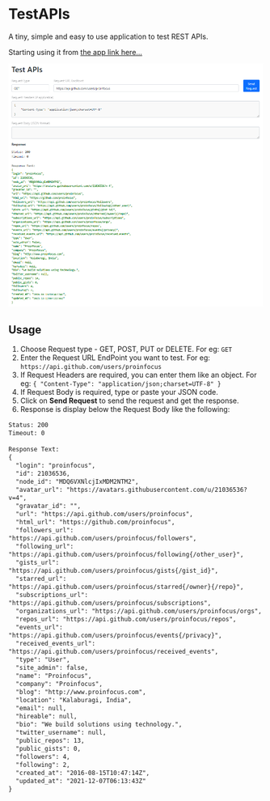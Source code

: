 # TestAPIs
A tiny, simple and easy to use application to test REST APIs.

Starting using it from [the app link here...](https://determined-pike-06d5f7.netlify.app/)

![alt TestAPIs Screenshot](testapi-output.png)

## Usage
1. Choose Request type - GET, POST, PUT or DELETE. For eg: `GET`
2. Enter the Request URL EndPoint you want to test. For eg: `https://api.github.com/users/proinfocus`
3. If Request Headers are required, you can enter them like an object. For eg: `{ "Content-Type": "application/json;charset=UTF-8" }`
4. If Request Body is required, type or paste your JSON code.
5. Click on **Send Request** to send the request and get the response.
6. Response is display below the Request Body like the following:
```
Status: 200
Timeout: 0

Response Text:
{
  "login": "proinfocus",
  "id": 21036536,
  "node_id": "MDQ6VXNlcjIxMDM2NTM2",
  "avatar_url": "https://avatars.githubusercontent.com/u/21036536?v=4",
  "gravatar_id": "",
  "url": "https://api.github.com/users/proinfocus",
  "html_url": "https://github.com/proinfocus",
  "followers_url": "https://api.github.com/users/proinfocus/followers",
  "following_url": "https://api.github.com/users/proinfocus/following{/other_user}",
  "gists_url": "https://api.github.com/users/proinfocus/gists{/gist_id}",
  "starred_url": "https://api.github.com/users/proinfocus/starred{/owner}{/repo}",
  "subscriptions_url": "https://api.github.com/users/proinfocus/subscriptions",
  "organizations_url": "https://api.github.com/users/proinfocus/orgs",
  "repos_url": "https://api.github.com/users/proinfocus/repos",
  "events_url": "https://api.github.com/users/proinfocus/events{/privacy}",
  "received_events_url": "https://api.github.com/users/proinfocus/received_events",
  "type": "User",
  "site_admin": false,
  "name": "Proinfocus",
  "company": "Proinfocus",
  "blog": "http://www.proinfocus.com",
  "location": "Kalaburagi, India",
  "email": null,
  "hireable": null,
  "bio": "We build solutions using technology.",
  "twitter_username": null,
  "public_repos": 13,
  "public_gists": 0,
  "followers": 4,
  "following": 2,
  "created_at": "2016-08-15T10:47:14Z",
  "updated_at": "2021-12-07T06:13:43Z"
}
```
